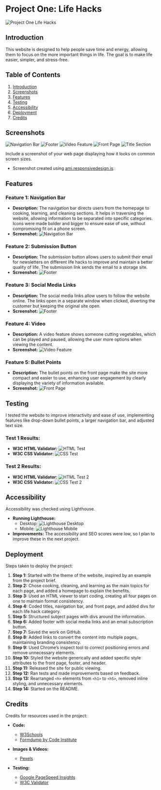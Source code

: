 # Project One: Life Hacks

![Project One Life Hacks](https://github.com/user-attachments/assets/db3f6cbc-dbd3-4865-bd1a-f34e29c0c600)

## Introduction

This website is designed to help people save time and energy, allowing them to focus on the more important things in life. The goal is to make life easier, simpler, and stress-free.

## Table of Contents

1. [Introduction](#introduction)
2. [Screenshots](#screenshots)
3. [Features](#features)
4. [Testing](#testing)
5. [Accessibility](#accessibility)
6. [Deployment](#deployment)
7. [Credits](#credits)

## Screenshots

![Navigation Bar](https://github.com/user-attachments/assets/6c5f8270-d5c9-4334-bcc8-6ee3de7c0fd7)
![Footer](https://github.com/user-attachments/assets/55d6e579-3838-4f8f-b42e-e92865bd22bf)
![Video Feature](https://github.com/user-attachments/assets/896babe0-d98f-4de8-bef9-84694226d0b7)
![Front Page](https://github.com/user-attachments/assets/f3fc207b-5fc4-4b65-b708-e4f533f8be41)
![Title Section](https://github.com/user-attachments/assets/1d3efef8-3551-43d1-b1bb-acaf370d7664)

Include a screenshot of your web page displaying how it looks on common screen sizes.
- Screenshot created using [ami.responsivedesign.is](https://ami.responsivedesign.is/).

## Features

### Feature 1: Navigation Bar
- **Description:** The navigation bar directs users from the homepage to cooking, learning, and cleaning sections. It helps in traversing the website, allowing information to be separated into specific categories. Icons were made bolder and bigger to ensure ease of use, without compromising fit on a phone screen.
- **Screenshot:** ![Navigation Bar](https://github.com/user-attachments/assets/6c5f8270-d5c9-4334-bcc8-6ee3de7c0fd7)

### Feature 2: Submission Button
- **Description:** The submission button allows users to submit their email for newsletters on different life hacks to improve and maintain a better quality of life. The submission link sends the email to a storage site.
- **Screenshot:** ![Footer](https://github.com/user-attachments/assets/55d6e579-3838-4f8f-b42e-e92865bd22bf)

### Feature 3: Social Media Links
- **Description:** The social media links allow users to follow the website online. The links open in a separate window when clicked, diverting the customer but keeping the original site open.
- **Screenshot:** ![Footer](https://github.com/user-attachments/assets/55d6e579-3838-4f8f-b42e-e92865bd22bf)

### Feature 4: Video
- **Description:** A video feature shows someone cutting vegetables, which can be played and paused, allowing the user more options when viewing the content.
- **Screenshot:** ![Video Feature](https://github.com/user-attachments/assets/896babe0-d98f-4de8-bef9-84694226d0b7)

### Feature 5: Bullet Points
- **Description:** The bullet points on the front page make the site more compact and easier to use, enhancing user engagement by clearly displaying the variety of information available.
- **Screenshot:** ![Front Page](https://github.com/user-attachments/assets/f3fc207b-5fc4-4b65-b708-e4f533f8be41)

## Testing

I tested the website to improve interactivity and ease of use, implementing features like drop-down bullet points, a larger navigation bar, and adjusted text size.

### Test 1 Results:
- **W3C HTML Validator:** ![HTML Test](https://github.com/user-attachments/assets/80a54af3-e29d-496e-ac34-544fea60a858)
- **W3C CSS Validator:** ![CSS Test](https://github.com/user-attachments/assets/769f7329-d75c-4174-84d9-1803a25052eb)

### Test 2 Results:
- **W3C HTML Validator:** ![HTML Test 2](https://github.com/user-attachments/assets/2ca1dbef-c2f1-4c38-b3df-f6a670745cad)
- **W3C CSS Validator:** ![CSS Test 2](https://github.com/user-attachments/assets/577dc1f1-9a85-429b-b004-71ecdec67496)

## Accessibility

Accessibility was checked using Lighthouse.

- **Running Lighthouse:** 
  - Desktop: ![Lighthouse Desktop](https://github.com/user-attachments/assets/e368ddb1-7c58-48ea-a951-7c26ac14ce6e)
  - Mobile: ![Lighthouse Mobile](https://github.com/user-attachments/assets/e15791f7-a8bd-4b50-90ac-d7649d0574da)
- **Improvements:** The accessibility and SEO scores were low, so I plan to improve these in the next project.

## Deployment

Steps taken to deploy the project:

1. **Step 1:** Started with the theme of the website, inspired by an example from the project brief.
2. **Step 2:** Chose cooking, cleaning, and learning as the main topics for each page, and added a homepage to explain the benefits.
3. **Step 3:** Used an HTML viewer to start coding, creating all four pages on one to maintain format consistency.
4. **Step 4:** Coded titles, navigation bar, and front page, and added divs for each life hack category.
5. **Step 5:** Structured subject pages with divs around the information.
6. **Step 6:** Added footer with social media links and an email subscription button.
7. **Step 7:** Saved the work on GitHub.
8. **Step 8:** Added links to convert the content into multiple pages, maintaining branding consistency.
9. **Step 9:** Used Chrome’s inspect tool to correct positioning errors and remove unnecessary elements.
10. **Step 10:** Styled the website generically and added specific style attributes to the front page, footer, and header.
11. **Step 11:** Released the site for public viewing.
12. **Step 12:** Ran tests and made improvements based on feedback.
13. **Step 13:** Rearranged `<h>` elements from `<h1>` to `<h5>`, removed inline styling, and unnecessary elements.
14. **Step 14:** Started on the README.

## Credits

Credits for resources used in the project:

- **Code:**
  - [W3Schools](https://www.w3schools.com/)
  - [Formdump by Code Institute](https://formdump.codeinstitute.net/)
  
- **Images & Videos:**
  - [Pexels](https://www.pexels.com/)

- **Testing:**
  - [Google PageSpeed Insights](https://pagespeed.web.dev/)
  - [W3C Validator](https://validator.w3.org/#validate_by_input)
